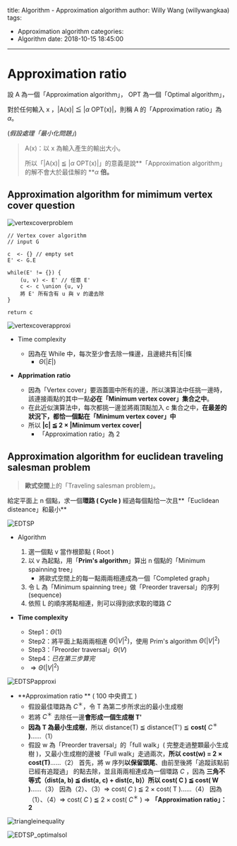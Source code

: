 title: Algorithm - Approximation algorithm
author: Willy Wang (willywangkaa)
tags:
  - Approximation algorithm
categories:
  - Algorithm
date: 2018-10-15 18:45:00
---
# Approximation ratio



設 A 為一個「Approximation algorithm」， OPT 為一個「Optimal algorithm」，

對於任何輸入 x ，|A(x)| ≦ |$\alpha$ OPT(x)|，則稱 A 的「Approximation ratio」為 $\alpha$。

(*假設處理「最小化問題」*)

> A(x)：以 x 為輸入產生的輸出大小。
>
> 所以「|A(x)| ≦ |$\alpha$ OPT(x)|」的意義是說**「Approximation algorithm」的解不會大於最佳解的 **$\alpha$ **倍。**



## Approximation algorithm for mimimum vertex cover question



![vertexcoverproblem](\willywangkaa\images\vertexcoverproblem.png)



```
// Vertex cover algorithm
// input G

c  <- {} // empty set
E' <- G.E

while(E' != {}) {
	(u, v) <- E' // 任意 E'
	c <- c \union {u, v}
	將 E' 所有含有 u 與 v 的邊去除
}

return c
```




![vertexcoverapproxi](\willywangkaa\images\vertexcoverapproxi.png)



- Time complexity
  - 因為在 While 中，每次至少會去除一條邊，且邊總共有|E|條
    - $\Theta(|E|)$



- **Apprimation ratio**
  - 因為「Vertex cover」要涵蓋圖中所有的邊，所以演算法中任挑一邊時，該連接兩點的其中一點**必在「Minimum vertex cover」集合之中**。
  - 在此近似演算法中，每次都挑一邊並將兩頂點加入 c 集合之中，**在最差的狀況下，都恰一個點在「Minimum vertex cover」中**
  - 所以 **|c| ≦ 2 × |Minimum vertex cover|**
    - 「Approximation ratio」為 2



## Approximation algorithm for euclidean traveling salesman problem

> **歐式空間**上的「Traveling salesman problem」。

給定平面上 n 個點，求一個**環路 ( Cycle )** 經過每個點恰一次且**「Euclidean disteance」和最小**



![EDTSP](\willywangkaa\images\EDTSP.png)



- Algorithm
  1. 選一個點 v 當作根節點 ( Root )
  2. 以 v 為起點，用「**Prim's algorithm**」算出 n 個點的「Minimum spainning tree」
     - 將歐式空間上的每一點兩兩相連成為一個「Completed graph」
  3. 令 L 為「Minimum spainning tree」做「Preorder traversal」的序列 (sequence)
  4. 依照 L 的順序將點相連，則可以得到欲求取的環路 $C$



- **Time complexity**
  - Step1：$\Theta(1)$
  - Step2：將平面上點兩兩相連 $\Theta(|V|^2)$，使用 Prim's algorithm $\Theta(|V|^2)$
  - Step3：「Preorder traversal」$\Theta(V)$
  - Step4：*已在第三步算完*
  - $\Rightarrow \Theta(|V|^2)$




![EDTSPapproxi](\willywangkaa\images\EDTSPapproxi.png)



- **Approximation ratio ** ( 100 中央資工 )
  - 假設最佳環路為 $C^＊$，令 T 為第二步所求出的最小生成樹
  - 若將 $C^＊$ 去除任一邊**會形成一個生成樹 T'**
  - **因為 T 為最小生成樹**，所以 distance(T) ≦ distance(T') ≦ **cost(** $C^＊$ **)**......（1）
  - 假設 w 為「Preorder traversal」的「full walk」( 完整走過整顆最小生成樹 )，又最小生成樹的邊被「Full walk」走過兩次，**所以 cost(w) = 2 × cost(T)**......（2）
    首先，將 w 序列**以保留頭尾**、由前至後將「追蹤該點前已經有追蹤過」 的點去除，並且兩兩相連成為一個環路 $C$ ，因為 **三角不等式（dist(a, b) ≦ dist(a, c) + dist(c, b)）所以 cost( C ) ≦ cost( W )**......（3）
    因為（2）、（3）$\Rightarrow$ cost( $C$ ) ≦ 2 × cost( T )......（4）
    因為（1）、（4）$\Rightarrow$ cost( $C$ ) ≦ 2 × cost( $C^＊$ ) $\Rightarrow$ **「Approximation ratio」：2**




![triangleinequality](\willywangkaa\images\triangleinequality.png)




![EDTSP_optimalsol](\willywangkaa\images\EDTSP_optimalsol.png)